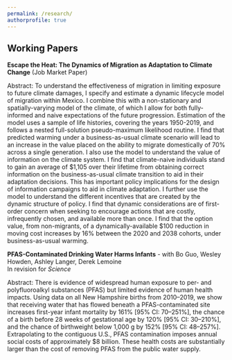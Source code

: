 ```yaml
---
permalink: /research/
authorprofile: true
---
```



<h2>Working Papers</h2>
<b>Escape the Heat: The Dynamics of Migration as Adaptation to Climate Change</b> (Job Market Paper)
<br style="line-height: 5px" />
  <p>Abstract: To understand the effectiveness of migration in limiting exposure to
future climate damages, I specify and estimate a dynamic lifecycle model of
migration within Mexico. I combine this with a non-stationary and
spatially-varying model of the climate, of which I allow for both fully-informed
and naive expectations of the future progression. Estimation of the model uses a
sample of life histories, covering the years 1950-2019, and follows a nested
full-solution pseudo-maximum likelihood routine. I find that predicted warming
under a business-as-usual climate scenario will lead to an increase in the value
placed on the ability to migrate domestically of 70% across a single
generation. I also use the model to understand the value of information on the
climate system. I find that climate-naive individuals stand to gain an average
of $1,105 over their lifetime from obtaining correct information on the
business-as-usual climate transition to aid in their adaptation decisions. This
has important policy implications for the design of information campaigns to aid
in climate adaptation. I further use the model to understand the different
incentives that are created by the dynamic structure of policy. I find that
dynamic considerations are of first-order concern when seeking to encourage
actions that are costly, infrequently chosen, and available more than once. I
find that the option value, from non-migrants, of a dynamically-available $100 reduction in moving
cost increases by 16% between the 2020 and 2038 cohorts, under
business-as-usual warming.</p>
<b>PFAS-Contaminated Drinking Water Harms Infants</b> - with Bo Guo, Wesley Howden, Ashley Langer, Derek Lemoine
<br style="line-height: 5px" /> In revision for <i>Science </i>
  <p>Abstract: There is evidence of widespread human exposure to per- and polyfluoroalkyl substances (PFAS) but limited evidence of human health impacts. Using data on all New Hampshire births from 2010–2019, we show that receiving water that has flowed beneath a PFAS-contaminated site increases first-year infant mortality by 161% [95% CI: 70–251%], the chance of a birth before 28 weeks of gestational age by 120% [95% CI: 30–210%], and the chance of birthweight below 1,000 g by 152% [95% CI: 48–257%]. Extrapolating to the contiguous U.S., PFAS contamination imposes annual social costs of approximately $8 billion. These health costs are substantially larger than the cost of removing PFAS from the public water supply.</p>
